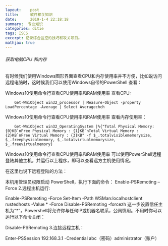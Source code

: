```yaml
---
layout:    post
title:     软件相关知识
date:      2019-1-4 22:18:18
summary:  专业知识
categories: ditie 
tags: ISCS
excerpt: 记录综合监控的技巧和攻关项目。
mathjax: true
---
```

###### 获取电脑CPU 和内存

有时候我们使用Windows图形界面查看CPU和内存使用率并不方便，比如说访问远程电脑时，这时候我们可以使用Windows自带的PowerShell 查看：

Windows10使用命令行查看CPU使用率和RAM使用率
查看CPU:

```
	Get-WmiObject win32_processor | Measure-Object -property LoadPercentage -Average | Select Averagechch
```
Windows10使用命令行查看CPU使用率和RAM使用率
查看内存使用率：

```
    Get-WmiObject win32_OperatingSystem |%{"Total Physical Memory: {0}KB`nFree Physical Memory : {1}KB`nTotal Virtual Memory : {2}KB`nFree Virtual Memory : {3}KB" -f $_.totalvisiblememorysize, $_.freephysicalmemory, $_.totalvirtualmemorysize, $_.freevirtualmemory}
```

Windows10使用命令行查看CPU使用率和RAM使用率
可以使用PowerShell远程登陆其他主机，并运行以上程序，即可以查看远方主机使用情况。

在这里也说下远程登陆的方法：

本机用管理员权限启动 PowerShell，执行下面的命令：
 Enable-PSRemoting –Force
2.远程主机运行:

Enable-PSRemoting -Force
Set-Item -Path WSMan:localhostclient	rustedhosts -Value * -Force
Disable-PSRemoting -forcezh
这一步设置信任主机为“*”，Powershell将允许你与任何IP或机器名联系，公网慎用。不用时你可以运行以下命令关闭：

Disable-PSRemoting 
3.连接远程主机：

Enter-PSSession 192.168.3.1 -Credential abc（密码）administrator（账户）

